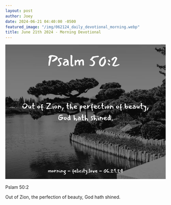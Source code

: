 ```yaml
---
layout: post
author: Joey
date: 2024-06-21 04:40:00 -0500
featured_image: "/img/062124_daily_devotional_morning.webp"
title: June 21th 2024 - Morning Devotional
---
```


[![June 21th 2024 - Morning Devotional](/img/062124_daily_devotional_morning.webp)](/img/062124_daily_devotional_morning.webp)

Pslam 50:2

Out of Zion, the perfection of beauty, God hath shined.

<!-- <hr>

Please consider purchasing a mug to support the page by clicking the image below, thank you!

[![June 20th 2024 - Morning Devotional - Mug](/img/mugs/061124_morning_mug.webp)](https://www.joeybrinkman.com/shop) -->